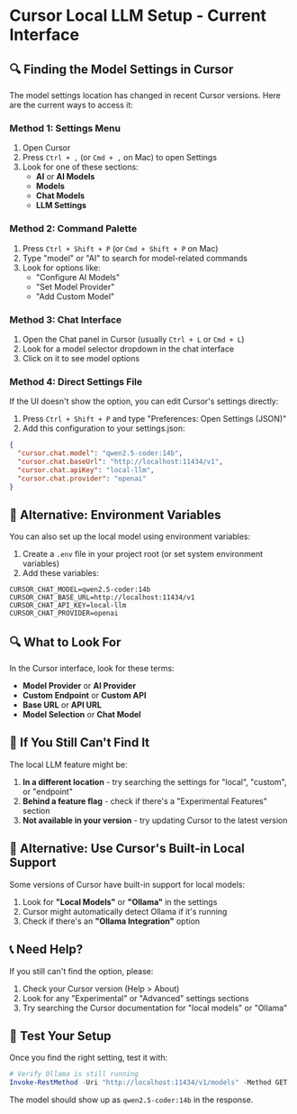 # Cursor Local LLM Setup - Current Interface

## 🔍 Finding the Model Settings in Cursor

The model settings location has changed in recent Cursor versions. Here are the current ways to access it:

### Method 1: Settings Menu
1. Open Cursor
2. Press `Ctrl + ,` (or `Cmd + ,` on Mac) to open Settings
3. Look for one of these sections:
   - **AI** or **AI Models**
   - **Models** 
   - **Chat Models**
   - **LLM Settings**

### Method 2: Command Palette
1. Press `Ctrl + Shift + P` (or `Cmd + Shift + P` on Mac)
2. Type "model" or "AI" to search for model-related commands
3. Look for options like:
   - "Configure AI Models"
   - "Set Model Provider"
   - "Add Custom Model"

### Method 3: Chat Interface
1. Open the Chat panel in Cursor (usually `Ctrl + L` or `Cmd + L`)
2. Look for a model selector dropdown in the chat interface
3. Click on it to see model options

### Method 4: Direct Settings File
If the UI doesn't show the option, you can edit Cursor's settings directly:

1. Press `Ctrl + Shift + P` and type "Preferences: Open Settings (JSON)"
2. Add this configuration to your settings.json:

```json
{
  "cursor.chat.model": "qwen2.5-coder:14b",
  "cursor.chat.baseUrl": "http://localhost:11434/v1",
  "cursor.chat.apiKey": "local-llm",
  "cursor.chat.provider": "openai"
}
```

## 🔧 Alternative: Environment Variables

You can also set up the local model using environment variables:

1. Create a `.env` file in your project root (or set system environment variables)
2. Add these variables:

```env
CURSOR_CHAT_MODEL=qwen2.5-coder:14b
CURSOR_CHAT_BASE_URL=http://localhost:11434/v1
CURSOR_CHAT_API_KEY=local-llm
CURSOR_CHAT_PROVIDER=openai
```

## 🔍 What to Look For

In the Cursor interface, look for these terms:
- **Model Provider** or **AI Provider**
- **Custom Endpoint** or **Custom API**
- **Base URL** or **API URL**
- **Model Selection** or **Chat Model**

## 🚨 If You Still Can't Find It

The local LLM feature might be:
1. **In a different location** - try searching the settings for "local", "custom", or "endpoint"
2. **Behind a feature flag** - check if there's a "Experimental Features" section
3. **Not available in your version** - try updating Cursor to the latest version

## 🔄 Alternative: Use Cursor's Built-in Local Support

Some versions of Cursor have built-in support for local models:

1. Look for **"Local Models"** or **"Ollama"** in the settings
2. Cursor might automatically detect Ollama if it's running
3. Check if there's an **"Ollama Integration"** option

## 📞 Need Help?

If you still can't find the option, please:
1. Check your Cursor version (Help > About)
2. Look for any "Experimental" or "Advanced" settings sections
3. Try searching the Cursor documentation for "local models" or "Ollama"

## 🧪 Test Your Setup

Once you find the right setting, test it with:

```powershell
# Verify Ollama is still running
Invoke-RestMethod -Uri "http://localhost:11434/v1/models" -Method GET
```

The model should show up as `qwen2.5-coder:14b` in the response.
